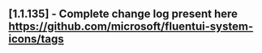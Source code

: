 ## [1.1.135] - Complete change log present here https://github.com/microsoft/fluentui-system-icons/tags